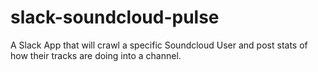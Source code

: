 # slack-soundcloud-pulse
A Slack App that will crawl a specific Soundcloud User and post stats of how their tracks are doing into a channel.
